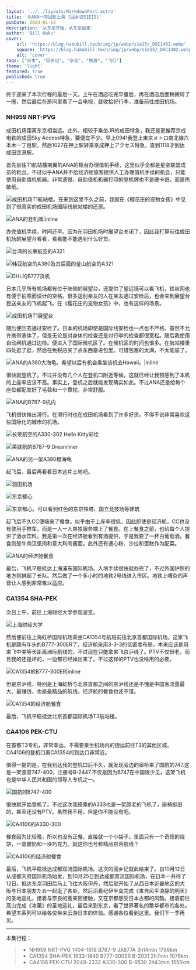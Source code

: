 ```yaml
---
layout: '../../layouts/MarkdownPost.astro'
title: '与ANA一同回到上海 [回乡记S1E15]'
pubDate: 2024-01-14
description: '从东京开始，从东京结束'
author: 'Bill Haku'
cover:
    url: 'https://blog.hakubill.tech/img/jp/webp/s1e15/_DSC1482.webp'
    square: 'https://blog.hakubill.tech/img/jp/webp/s1e15/_DSC1482.webp'
    alt: 'cover'
tags: ["日本", "回乡记", "杂谈", "旅游", "飞行"]
theme: 'light'
featured: true
published: true
---
```


终于迎来了本次行程的最后一天。上午在酒店吃完早餐后，再在酒店后面稍微转了一圈，然后最后在房间里看了一会电视，就收拾好行李，准备前往成田机场。

### NH959 NRT-PVG

成田机场距离东京相当远。此外，相较于乘坐JR的成田特急，我还是更推荐京成电铁的成田Sky Access特急，要便宜不少。早上0941我登上東京メトロ南北線六本木一丁目駅，然后1027在押上駅转乘京成押上アクセス特急，直到1118才到达成田空港駅。

首先前往T1航站楼南翼的ANA的柜台办理值机手续，这里似乎全都是星空联盟成员的柜台。不过似乎ANA并不给经济舱旅客提供人工办理值机手续的机会，只能使用自助值机机器。非常遗憾，自助值机机器打印的登机牌也不是硬卡纸，而是热敏纸。

![成田机场T1航站楼。在来到这里不久之前，我就在《樱花庄的宠物女孩》中见到了很真实的成田机场国际线航站楼的还原。](https://blog.hakubill.tech/img/jp/webp/s1e15/IMG_0700.webp)

![ANA的登机牌|inline](https://blog.hakubill.tech/img/jp/webp/s1e15/IMG_0702.webp)

办完值机手续，时间还早。因为在羽田机场时展望台关闭了，因此我打算前往成田机场的展望台看看，看看能不能遇到什么好货。

![台湾的长荣航空的A321](https://blog.hakubill.tech/img/jp/webp/s1e15/_DSC1479.webp)

![韩亚航空的A380及其后面的釜山航空的A321](https://blog.hakubill.tech/img/jp/webp/s1e15/_DSC1482.webp)

![DHL的B777货机](https://blog.hakubill.tech/img/jp/webp/s1e15/_DSC1484.webp)

日本几乎所有机场都有位于陆侧的展望台，还提供了望远镜可以看飞机，铁丝网也有便于拍照而设计的空格。很多送别亲友的人在亲友通过安检后，也会来到展望台目送亲友的飞机起飞。在《樱花庄的宠物女孩》中，也有这样的场景。

![成田机场T1展望台](https://blog.hakubill.tech/img/jp/webp/s1e15/_DSC1491.webp)

随后便回去通过安检了。日本的机场即使是国际线安检也一点也不严格。虽然不允许携带液体了，但是无论是对身体的检查还是对行李的检查都很宽松。随后我使用自动闸机通过边检。便进入了国际候机区了。在候机区的时间也很多。在航站楼里四处逛了逛，然后在免税店买了点东西塞进包里。可惜包塞的太满，不太能装了。

![ANA的A380大海龟。希望以后有机会乘坐该机去Hawaii。|inline](https://blog.hakubill.tech/img/jp/webp/s1e15/IMG_0710.webp)

很快就登机了。不过并没有几个人在登机口附近等候，这就已经让我预感到了本机的上座率应该不高。事实上，登机之后就能发现确实如此。不过ANA还是给每个座位都配发好了毛毯和一个靠枕，非常舒服。

![ANA的B787-9机内](https://blog.hakubill.tech/img/jp/webp/s1e15/IMG_0715.webp)

飞机很快推出滑行。在滑行时也在成田机场看到了许多好货。不得不说非常喜欢这些国际化的城市的机场。

![长荣航空的A330-302 Hello Kitty彩绘](https://blog.hakubill.tech/img/jp/webp/s1e15/_DSC1498.webp)

![美联航的B787-9 Dreamliner](https://blog.hakubill.tech/img/jp/webp/s1e15/_DSC1509.webp)

![ANA的另一架A380橙海龟](https://blog.hakubill.tech/img/jp/webp/s1e15/_DSC1514.webp)

起飞后，最后再看看日本这片土地吧。

![羽田机场](https://blog.hakubill.tech/img/jp/webp/s1e15/_DSC1549.webp)

![东京都心](https://blog.hakubill.tech/img/jp/webp/s1e15/_DSC1548.webp)

![东京都心。可以看到红色的东京铁塔、国立竞技场等建筑](https://blog.hakubill.tech/img/jp/webp/s1e15/_DSC1552.webp)

起飞后不久CC便端来了餐食。似乎由于上座率很低，因此即使是经济舱，CC也没有使用手推车，而是一人一人单独服务端上了餐食。在上餐食之前，也给每个人提供了酒水饮料。我是第一次在经济舱看到有酒提供，于是我要了一杯白葡萄酒。餐食则是牛肉汉堡肉和意大利肉酱面。此外还有通心粉、沙拉和蛋糕作为配菜。

![ANA的经济舱餐食](https://blog.hakubill.tech/img/jp/webp/s1e15/IMG_0719.webp)

最后，飞机平稳抵达上海浦东国际机场。入境手续很快就办完了，不过外国护照的地方则排起了长队。然后做了一个多小时的地铁2号线进入市区。地铁上嘈杂的声音让人感到非常难以适应。

### CA1354 SHA-PEK

次日上午，前往上海财经大学参观游览。

![上海财经大学](https://blog.hakubill.tech/img/jp/webp/s1e15/IMG_0742.webp)

然后便前往上海虹桥国际机场乘坐CA1354号航班前往北京首都国际机场。这家飞机是颇有年头的B777-300ER了，经济舱采用3-3-3的低密度布局，本来应该是用来飞中美等长距离洲际航线的，不过现在只能拿来飞京沪线了。PTV不仅很老，而且我的还是坏的，一边都已经掉出来了。不过这样的PTV也没啥用的必要。

![CA1354的B777-300ER|inline](https://blog.hakubill.tech/img/jp/webp/s1e15/IMG_0752.webp)

但是京沪线，特别是上海虹桥与北京首都之间的京沪线还是不愧是中国客流量最大、最赚钱，也是最精品的航线。经济舱的餐食也还不错。

![CA1354的经济舱餐食](https://blog.hakubill.tech/img/jp/webp/s1e15/IMG_0758.webp)

最后，飞机平稳抵达北京首都国际机场T3航站楼。

### CA4106 PEK-CTU

在首都T3专机，非常幸运，不需要乘坐机场内的捷运前往T3的其他区域。CA4106的登机口离CA1354的到达口非常近。

值得一提的是，在我到达我的登机口后不久，就发现旁边的廊桥来了国航的747.这是一架波音747-400，注册号B-2447.不仅是因为B747在中国很少见，这架飞机也是中华人民共和国的领导人专机之一。

![国航的B747-400](https://blog.hakubill.tech/img/jp/webp/s1e15/_DSC1621.webp)

很快就开始登机了。不过这次我搭乘的A333也是一架颇老的飞机了，座椅挺旧的，甚至还没有PTV。虽然我不用，但是你不能没有吧。

![CA4106的A330-300](https://blog.hakubill.tech/img/jp/webp/s1e15/IMG_0769.webp)

餐食因为比较晚，所以也没有正餐。直接就一个小袋子。里面只有一个奇怪的烧饼，一盒酸奶和一块巧克力。就这你也号称精品京蓉航线？

![CA4106的经济舱餐食](https://blog.hakubill.tech/img/jp/webp/s1e15/IMG_0770.webp)

最后，飞机平稳抵达成都双流国际机场。这次的回乡记就此结束了。自10月12日从成都天府国际机场始发，到10月25日到达成都双流国际机场，在日本一共待了12日。抵达东京羽田后马上飞往大阪伊丹，然后就开始了从西日本近畿地区的大阪与日本朋友たお一起逛了各处，然后沿着纪伊半岛完成《来自风平浪静的明天》的圣地巡礼，接着与奈良的鹿亲密接触，又在京都感受日本古都的风韵。接着前往高山完成《冰菓》的圣地巡礼，最后来到东京，看了世界著名的繁华都市的各处。希望本系列可以给各位带来云游日本的体验。感谢各位看到这里。我们下一季再见。

---

本集行程：

> - NH959 NRT-PVG 1404-1618 B787-9 JA877A 3h14min 1796km
> - CA1354 SHA-PEK 1633-1840 B777-300ER B-2031 2h7min 1076km
> - CA4106 PEK-CTU 2049-2332 A330-300 B-6530 2h43min 1555km
